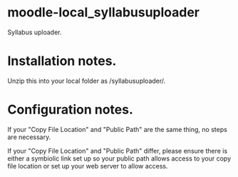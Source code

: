 # moodle-local_syllabusuploader
Syllabus uploader.

# Installation notes.
Unzip this into your local folder as /syllabusuploader/.

# Configuration notes.
If your "Copy File Location" and "Public Path" are the same thing, no steps are necessary.

If your "Copy File Location" and "Public Path" differ, please ensure there is either a 
symbiolic link set up so your public path allows access to your copy file location or 
set up your web server to allow access.
